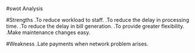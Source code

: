 #swot Analysis

#Strengths
.To reduce workload to staff.
.To reduce the delay in processing time.
.To reduce the delay in bill generation.
.To provide greater flexibility.
.Make maintenance changes easy.

#Weakness
.Late payments when network problem arises.
